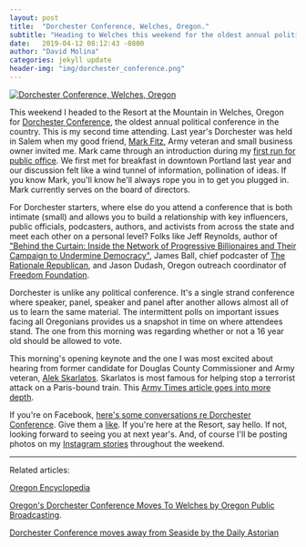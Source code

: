 ```yaml
---
layout: post
title:  "Dorchester Conference, Welches, Oregon."
subtitle: "Heading to Welches this weekend for the oldest annual political conference in the United States"
date:   2019-04-12 08:12:43 -0800
author: "David Molina"
categories: jekyll update
header-img: "img/dorchester_conference.png"
---
```


<a href="#">
    <img src="{{ site.baseurl }}/img/dorchester_conference.png" alt="Dorchester Conference, Welches, Oregon">
</a>

This weekend I headed to the Resort at the Mountain in Welches, Oregon for [Dorchester Conference](https://www.dorchester.org/), the oldest annual political conference in the country. This is my second time attending. Last year's Dorchester was held in Salem when my good friend, [Mark Fitz](https://www.linkedin.com/in/markfitzoregon), Army veteran and small business owner invited me. Mark came through an introduction during my [first run for public office](https://www.molinafororegon.com/). We first met for breakfast in downtown Portland last year and our discussion felt like a wind tunnel of information, pollination of ideas. If you know Mark, you'll know he'll always rope you in to get you plugged in. Mark currently serves on the board of directors.

For Dorchester starters, where else do you attend a conference that is both intimate (small) and allows you to build a relationship with key influencers, public officials, podcasters, authors, and activists from across the state and meet each other on a personal level? Folks like Jeff Reynolds, author of ["Behind the Curtain: Inside the Network of Progressive Billionaires and Their Campaign to Undermine Democracy"](https://www.amazon.com/Behind-Curtain-Progressive-Billionaires-Undermine/dp/1682617076), James Ball, chief podcaster of [The Rationale Republican](https://jamesaball.com/), and Jason Dudash, Oregon outreach coordinator of [Freedom Foundation](https://www.freedomfoundation.com/about/).

Dorchester is unlike any political conference. It's a single strand conference where speaker, panel, speaker and panel after another allows almost all of us to learn the same material. The intermittent polls on important issues facing all Oregonians provides us a snapshot in time on where attendees stand. The one from this morning was regarding whether or not a 16 year old should be allowed to vote.

This morning's opening keynote and the one I was most excited about hearing from former candidate for Douglas County Commissioner and Army veteran, [Alek Skarlatos](https://www.instagram.com/alekskarlatos/). Skarlatos is most famous for helping stop a terrorist attack on a Paris-bound train. This [Army Times article goes into more depth](https://www.armytimes.com/news/your-army/2018/05/16/paris-train-hero-alek-skarlatos-runs-for-county-commissioner-in-oregon/).

If you're on Facebook, [here's some conversations re Dorchester Conference](https://www.facebook.com/search/str/dorchester+conference+2019/keywords_search?epa=SEARCH_BOX). Give them a [like](https://www.facebook.com/DorchesterConference/). If you're here at the Resort, say hello. If not, looking forward to seeing you at next year's. And, of course I'll be posting photos on my [Instagram stories](https://www.instagram.com/davidcmolina/) throughout the weekend.

---

Related articles:

[Oregon Encyclopedia](https://oregonencyclopedia.org/articles/dorchester_conference/#.XLJHeetKjOQ)

[Oregon's Dorchester Conference Moves To Welches by Oregon Public Broadcasting](https://www.opb.org/news/article/oregons-dorchester-conference-welches/).

[Dorchester Conference moves away from Seaside by the Daily Astorian](https://www.dailyastorian.com/archives/signal/news/dorchester-conference-moves-away-from-seaside/article_c5dc148f-9fcf-5c21-998d-af45ee509f8b.html)

